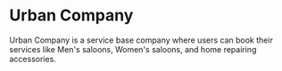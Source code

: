 # Urban Company
Urban Company is a service base company where users can book their services like Men's saloons, Women's saloons, and home repairing accessories.


